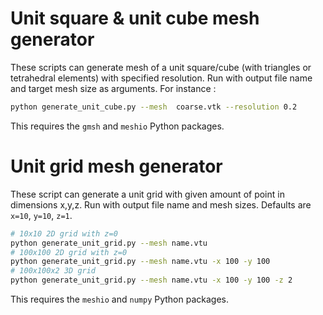 # Unit square & unit cube mesh generator

These scripts can generate mesh of a unit square/cube (with triangles or tetrahedral elements) with specified resolution.
Run with output file name and target mesh size as arguments. For instance :

```bash
python generate_unit_cube.py --mesh  coarse.vtk --resolution 0.2
```

This requires the `gmsh` and `meshio` Python packages.

# Unit grid mesh generator

These script can generate a unit grid with given amount of point in dimensions x,y,z.
Run with output file name and mesh sizes.
Defaults are `x=10`, `y=10`, `z=1`.

```bash
# 10x10 2D grid with z=0
python generate_unit_grid.py --mesh name.vtu
# 100x100 2D grid with z=0
python generate_unit_grid.py --mesh name.vtu -x 100 -y 100
# 100x100x2 3D grid
python generate_unit_grid.py --mesh name.vtu -x 100 -y 100 -z 2
```

This requires the `meshio` and `numpy` Python packages.
